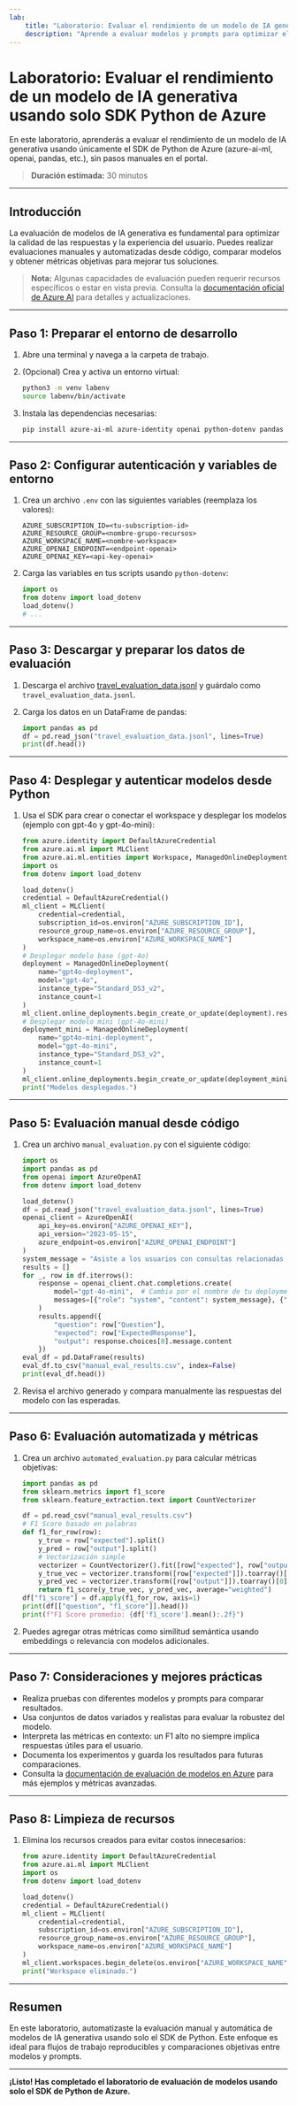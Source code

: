 ```yaml
---
lab:
    title: "Laboratorio: Evaluar el rendimiento de un modelo de IA generativa usando solo SDK Python de Azure"
    description: "Aprende a evaluar modelos y prompts para optimizar el rendimiento de tu aplicación de chat usando únicamente el SDK de Python de Azure."
---
```


# Laboratorio: Evaluar el rendimiento de un modelo de IA generativa usando solo SDK Python de Azure

En este laboratorio, aprenderás a evaluar el rendimiento de un modelo de IA generativa usando únicamente el SDK de Python de Azure (azure-ai-ml, openai, pandas, etc.), sin pasos manuales en el portal.

> **Duración estimada:** 30 minutos

---

## Introducción

La evaluación de modelos de IA generativa es fundamental para optimizar la calidad de las respuestas y la experiencia del usuario. Puedes realizar evaluaciones manuales y automatizadas desde código, comparar modelos y obtener métricas objetivas para mejorar tus soluciones.

> **Nota:** Algunas capacidades de evaluación pueden requerir recursos específicos o estar en vista previa. Consulta la [documentación oficial de Azure AI](https://learn.microsoft.com/azure/ai-services/openai/how-to/evaluate-models) para detalles y actualizaciones.

---

## Paso 1: Preparar el entorno de desarrollo

1. Abre una terminal y navega a la carpeta de trabajo.
2. (Opcional) Crea y activa un entorno virtual:

   ```bash
   python3 -m venv labenv
   source labenv/bin/activate
   ```

3. Instala las dependencias necesarias:

   ```bash
   pip install azure-ai-ml azure-identity openai python-dotenv pandas scikit-learn
   ```

---

## Paso 2: Configurar autenticación y variables de entorno

1. Crea un archivo `.env` con las siguientes variables (reemplaza los valores):

   ```env
   AZURE_SUBSCRIPTION_ID=<tu-subscription-id>
   AZURE_RESOURCE_GROUP=<nombre-grupo-recursos>
   AZURE_WORKSPACE_NAME=<nombre-workspace>
   AZURE_OPENAI_ENDPOINT=<endpoint-openai>
   AZURE_OPENAI_KEY=<api-key-openai>
   ```

2. Carga las variables en tus scripts usando `python-dotenv`:

   ```python
   import os
   from dotenv import load_dotenv
   load_dotenv()
   # ...
   ```

---

## Paso 3: Descargar y preparar los datos de evaluación

1. Descarga el archivo [travel_evaluation_data.jsonl](https://raw.githubusercontent.com/MicrosoftLearning/mslearn-ai-studio/refs/heads/main/data/travel_evaluation_data.jsonl) y guárdalo como `travel_evaluation_data.jsonl`.
2. Carga los datos en un DataFrame de pandas:

   ```python
   import pandas as pd
   df = pd.read_json("travel_evaluation_data.jsonl", lines=True)
   print(df.head())
   ```

---

## Paso 4: Desplegar y autenticar modelos desde Python

1. Usa el SDK para crear o conectar el workspace y desplegar los modelos (ejemplo con gpt-4o y gpt-4o-mini):

   ```python
   from azure.identity import DefaultAzureCredential
   from azure.ai.ml import MLClient
   from azure.ai.ml.entities import Workspace, ManagedOnlineDeployment
   import os
   from dotenv import load_dotenv

   load_dotenv()
   credential = DefaultAzureCredential()
   ml_client = MLClient(
       credential=credential,
       subscription_id=os.environ["AZURE_SUBSCRIPTION_ID"],
       resource_group_name=os.environ["AZURE_RESOURCE_GROUP"],
       workspace_name=os.environ["AZURE_WORKSPACE_NAME"]
   )
   # Desplegar modelo base (gpt-4o)
   deployment = ManagedOnlineDeployment(
       name="gpt4o-deployment",
       model="gpt-4o",
       instance_type="Standard_DS3_v2",
       instance_count=1
   )
   ml_client.online_deployments.begin_create_or_update(deployment).result()
   # Desplegar modelo mini (gpt-4o-mini)
   deployment_mini = ManagedOnlineDeployment(
       name="gpt4o-mini-deployment",
       model="gpt-4o-mini",
       instance_type="Standard_DS3_v2",
       instance_count=1
   )
   ml_client.online_deployments.begin_create_or_update(deployment_mini).result()
   print("Modelos desplegados.")
   ```

---

## Paso 5: Evaluación manual desde código

1. Crea un archivo `manual_evaluation.py` con el siguiente código:

   ```python
   import os
   import pandas as pd
   from openai import AzureOpenAI
   from dotenv import load_dotenv

   load_dotenv()
   df = pd.read_json("travel_evaluation_data.jsonl", lines=True)
   openai_client = AzureOpenAI(
       api_key=os.environ["AZURE_OPENAI_KEY"],
       api_version="2023-05-15",
       azure_endpoint=os.environ["AZURE_OPENAI_ENDPOINT"]
   )
   system_message = "Asiste a los usuarios con consultas relacionadas con viajes, ofreciendo consejos, asesoramiento y recomendaciones como un agente de viajes experto."
   results = []
   for _, row in df.iterrows():
       response = openai_client.chat.completions.create(
           model="gpt-4o-mini",  # Cambia por el nombre de tu deployment
           messages=[{"role": "system", "content": system_message}, {"role": "user", "content": row["Question"]}]
       )
       results.append({
           "question": row["Question"],
           "expected": row["ExpectedResponse"],
           "output": response.choices[0].message.content
       })
   eval_df = pd.DataFrame(results)
   eval_df.to_csv("manual_eval_results.csv", index=False)
   print(eval_df.head())
   ```

2. Revisa el archivo generado y compara manualmente las respuestas del modelo con las esperadas.

---

## Paso 6: Evaluación automatizada y métricas

1. Crea un archivo `automated_evaluation.py` para calcular métricas objetivas:

   ```python
   import pandas as pd
   from sklearn.metrics import f1_score
   from sklearn.feature_extraction.text import CountVectorizer

   df = pd.read_csv("manual_eval_results.csv")
   # F1 Score basado en palabras
   def f1_for_row(row):
       y_true = row["expected"].split()
       y_pred = row["output"].split()
       # Vectorización simple
       vectorizer = CountVectorizer().fit([row["expected"], row["output"]])
       y_true_vec = vectorizer.transform([row["expected"]]).toarray()[0]
       y_pred_vec = vectorizer.transform([row["output"]]).toarray()[0]
       return f1_score(y_true_vec, y_pred_vec, average="weighted")
   df["f1_score"] = df.apply(f1_for_row, axis=1)
   print(df[["question", "f1_score"]].head())
   print(f"F1 Score promedio: {df['f1_score'].mean():.2f}")
   ```

2. Puedes agregar otras métricas como similitud semántica usando embeddings o relevancia con modelos adicionales.

---

## Paso 7: Consideraciones y mejores prácticas

- Realiza pruebas con diferentes modelos y prompts para comparar resultados.
- Usa conjuntos de datos variados y realistas para evaluar la robustez del modelo.
- Interpreta las métricas en contexto: un F1 alto no siempre implica respuestas útiles para el usuario.
- Documenta los experimentos y guarda los resultados para futuras comparaciones.
- Consulta la [documentación de evaluación de modelos en Azure](https://learn.microsoft.com/azure/ai-services/openai/how-to/evaluate-models) para más ejemplos y métricas avanzadas.

---

## Paso 8: Limpieza de recursos

1. Elimina los recursos creados para evitar costos innecesarios:

   ```python
   from azure.identity import DefaultAzureCredential
   from azure.ai.ml import MLClient
   import os
   from dotenv import load_dotenv

   load_dotenv()
   credential = DefaultAzureCredential()
   ml_client = MLClient(
       credential=credential,
       subscription_id=os.environ["AZURE_SUBSCRIPTION_ID"],
       resource_group_name=os.environ["AZURE_RESOURCE_GROUP"],
       workspace_name=os.environ["AZURE_WORKSPACE_NAME"]
   )
   ml_client.workspaces.begin_delete(os.environ["AZURE_WORKSPACE_NAME"])
   print("Workspace eliminado.")
   ```

---

## Resumen

En este laboratorio, automatizaste la evaluación manual y automática de modelos de IA generativa usando solo el SDK de Python. Este enfoque es ideal para flujos de trabajo reproducibles y comparaciones objetivas entre modelos y prompts.

---

**¡Listo! Has completado el laboratorio de evaluación de modelos usando solo el SDK de Python de Azure.**
